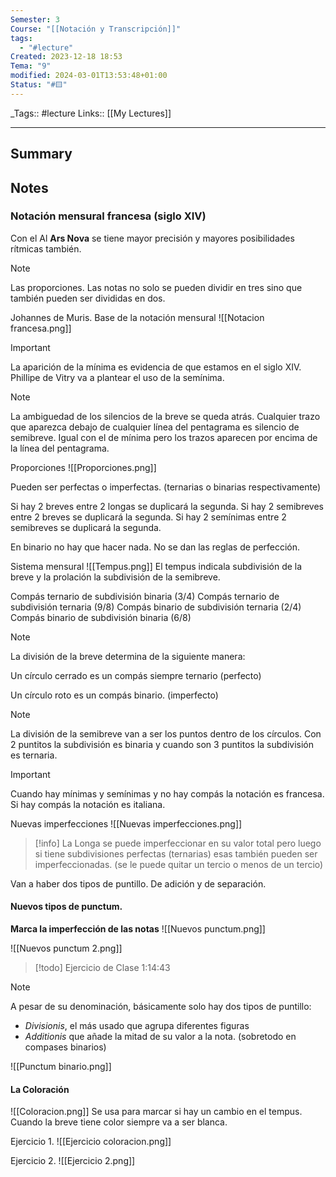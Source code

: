 ```yaml
---
Semester: 3
Course: "[[Notación y Transcripción]]"
tags:
  - "#lecture"
Created: 2023-12-18 18:53
Tema: "9"
modified: 2024-03-01T13:53:48+01:00
Status: "#🟨"
---
```


\_Tags::  #lecture 
Links:: [[My Lectures]]
___

## Summary

## Notes

### Notación mensural francesa (siglo XIV) 

Con el Al **Ars Nova** se tiene mayor precisión y mayores posibilidades rítmicas también.

> [!note]
> Las proporciones. Las notas no solo se pueden dividir en tres sino que también pueden ser divididas en dos.


Johannes de Muris. Base de la notación mensural 
![[Notacion francesa.png]]

> [!important]
> La aparición de la mínima es evidencia de que estamos en el siglo XIV. Phillipe de Vitry va a plantear el uso de la semínima. 
> 

> [!note]
> La ambiguedad de los silencios de la breve se queda atrás. Cualquier trazo que aparezca debajo de cualquier línea del pentagrama es silencio de semibreve. Igual con el de mínima pero los trazos aparecen por encima de la línea del pentagrama.
> 

Proporciones
![[Proporciones.png]]

Pueden ser perfectas o imperfectas. (ternarias o binarias respectivamente)

Si hay 2 breves entre 2 longas se duplicará la segunda. Si hay 2 semibreves entre 2 breves se duplicará la segunda. Si hay 2 semínimas entre 2 semibreves se duplicará la segunda.

En binario no hay que hacer nada. No se dan las reglas de perfección.

Sistema mensural
![[Tempus.png]]
El tempus indicala subdivisión de la breve y la prolación la subdivisión de la semibreve.

Compás ternario de subdivisión binaria (3/4)
Compás ternario de subdivisión ternaria (9/8)
Compás binario de subdivisión ternaria (2/4)
Compás binario de subdivisión binaria (6/8)

> [!note]
> La división de la breve determina de la siguiente manera:
> 
> Un círculo cerrado es un compás siempre ternario (perfecto)
> 
> Un círculo roto es un compás binario. (imperfecto)

> [!note]
> La división de la semibreve van a ser los puntos dentro de los círculos. Con 2 puntitos la subdivisión es binaria y cuando son 3 puntitos la subdivisión es ternaria.
> 


> [!important]
> Cuando hay mínimas y semínimas y no hay compás la notación es francesa. Si hay compás la notación es italiana.
> 

Nuevas imperfecciones
![[Nuevas imperfecciones.png]]

> [!info]
> La Longa se puede imperfeccionar en su valor total pero luego si tiene subdivisiones perfectas (ternarias) esas también pueden ser imperfeccionadas. (se le puede quitar un tercio o menos de un tercio)


Van a haber dos tipos de puntillo. De adición y de separación. 

#### Nuevos tipos de punctum.

**Marca la imperfección de las notas**
![[Nuevos punctum.png]]



![[Nuevos punctum 2.png]]

> [!todo]
> Ejercicio de Clase 1:14:43


> [!note]
> A pesar de su denominación, básicamente solo hay dos tipos de puntillo:
> - *Divisionis*, el más usado que agrupa diferentes figuras
> - *Additionis* que añade la mitad de su valor a la nota. (sobretodo en compases binarios)
> 
![[Punctum binario.png]]
> 

#### La Coloración

 ![[Coloracion.png]]
Se usa para marcar si hay un cambio en el tempus. 
Cuando la breve tiene color siempre va a ser blanca.

Ejercicio 1.
![[Ejercicio coloracion.png]]

Ejercicio 2.
![[Ejercicio 2.png]]






